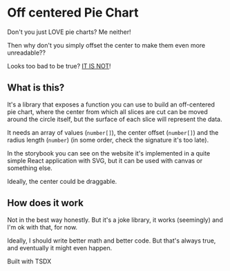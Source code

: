 # Off centered Pie Chart

Don't you just LOVE pie charts? Me neither!

Then why don't you simply offset the center to make them even more unreadable??

Looks too bad to be true? [IT IS NOT](https://off-centered-pie.netlify.app/)!

## What is this?

It's a library that exposes a function you can use to build an off-centered pie chart, where the center from which all slices are cut can be moved around the circle itself, but the surface of each slice will represent the data.

It needs an array of values (`number[]`), the center offset (`number[]`) and the radius length (`number`) (in some order, check the signature it's too late).

In the storybook you can see on the website it's implemented in a quite simple React application with SVG, but it can be used with canvas or something else.

Ideally, the center could be draggable.

## How does it work

Not in the best way honestly. But it's a joke library, it works (seemingly) and I'm ok with that, for now.

Ideally, I should write better math and better code. But that's always true, and eventually it might even happen.

Built with TSDX